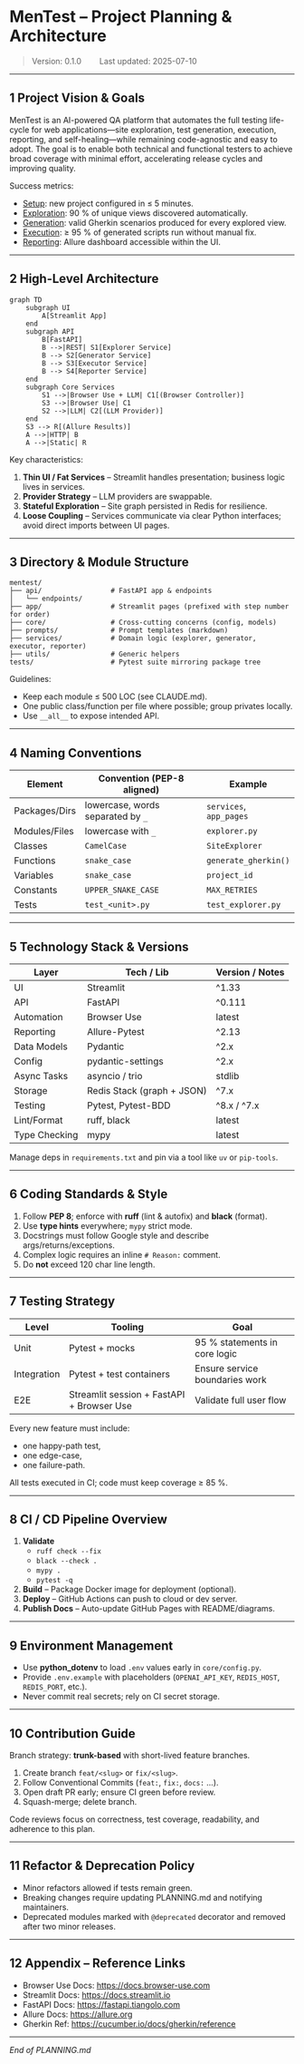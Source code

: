 # MenTest – Project Planning & Architecture

> Version: 0.1.0   Last updated: 2025-07-10

---

## 1  Project Vision & Goals

MenTest is an AI-powered QA platform that automates the full testing life-cycle for web applications—site exploration, test generation, execution, reporting, and self-healing—while remaining code-agnostic and easy to adopt. The goal is to enable both technical and functional testers to achieve broad coverage with minimal effort, accelerating release cycles and improving quality.

Success metrics:
* <u>Setup</u>: new project configured in ≤ 5 minutes.
* <u>Exploration</u>: 90 % of unique views discovered automatically.
* <u>Generation</u>: valid Gherkin scenarios produced for every explored view.
* <u>Execution</u>: ≥ 95 % of generated scripts run without manual fix.
* <u>Reporting</u>: Allure dashboard accessible within the UI.

---

## 2  High-Level Architecture

```mermaid
graph TD
    subgraph UI
        A[Streamlit App]
    end
    subgraph API
        B[FastAPI]
        B -->|REST| S1[Explorer Service]
        B --> S2[Generator Service]
        B --> S3[Executor Service]
        B --> S4[Reporter Service]
    end
    subgraph Core Services
        S1 -->|Browser Use + LLM| C1[(Browser Controller)]
        S3 -->|Browser Use| C1
        S2 -->|LLM| C2[(LLM Provider)]
    end
    S3 --> R[(Allure Results)]
    A -->|HTTP| B
    A -->|Static| R
```

Key characteristics:
1. **Thin UI / Fat Services** – Streamlit handles presentation; business logic lives in services.
2. **Provider Strategy** – LLM providers are swappable.
3. **Stateful Exploration** – Site graph persisted in Redis for resilience.
4. **Loose Coupling** – Services communicate via clear Python interfaces; avoid direct imports between UI pages.

---

## 3  Directory & Module Structure

```
mentest/
├── api/                 # FastAPI app & endpoints
│   └── endpoints/
├── app/                 # Streamlit pages (prefixed with step number for order)
├── core/                # Cross-cutting concerns (config, models)
├── prompts/             # Prompt templates (markdown)
├── services/            # Domain logic (explorer, generator, executor, reporter)
├── utils/               # Generic helpers
tests/                   # Pytest suite mirroring package tree
```

Guidelines:
* Keep each module ≤ 500 LOC (see CLAUDE.md).
* One public class/function per file where possible; group privates locally.
* Use `__all__` to expose intended API.

---

## 4  Naming Conventions

| Element             | Convention (PEP-8 aligned)               | Example                    |
|---------------------|-------------------------------------------|----------------------------|
| Packages/Dirs       | lowercase, words separated by `_`         | `services`, `app_pages`    |
| Modules/Files       | lowercase with `_`                        | `explorer.py`              |
| Classes             | `CamelCase`                               | `SiteExplorer`             |
| Functions           | `snake_case`                              | `generate_gherkin()`       |
| Variables           | `snake_case`                              | `project_id`               |
| Constants           | `UPPER_SNAKE_CASE`                        | `MAX_RETRIES`              |
| Tests               | `test_<unit>.py`                          | `test_explorer.py`         |

---

## 5  Technology Stack & Versions

| Layer            | Tech / Lib              | Version / Notes               |
|------------------|-------------------------|------------------------------|
| UI               | Streamlit               | ^1.33                        |
| API              | FastAPI                 | ^0.111                       |
| Automation       | Browser Use             | latest                       |
| Reporting        | Allure-Pytest           | ^2.13                        |
| Data Models      | Pydantic                | ^2.x                         |
| Config           | pydantic-settings       | ^2.x                         |
| Async Tasks      | asyncio / trio          | stdlib                       |
| Storage          | Redis Stack (graph + JSON)     | ^7.x                         |
| Testing          | Pytest, Pytest-BDD      | ^8.x / ^7.x                  |
| Lint/Format      | ruff, black             | latest                       |
| Type Checking    | mypy                    | latest                       |

Manage deps in `requirements.txt` and pin via a tool like `uv` or `pip-tools`.

---

## 6  Coding Standards & Style

1. Follow **PEP 8**; enforce with **ruff** (lint & autofix) and **black** (format).
2. Use **type hints** everywhere; `mypy` strict mode.
3. Docstrings must follow Google style and describe args/returns/exceptions.
4. Complex logic requires an inline `# Reason:` comment.
5. Do **not** exceed 120 char line length.

---

## 7  Testing Strategy

Level | Tooling | Goal
------|---------|-----
Unit  | Pytest + mocks | 95 % statements in core logic
Integration | Pytest + test containers | Ensure service boundaries work
E2E  | Streamlit session + FastAPI + Browser Use | Validate full user flow

Every new feature must include:
* one happy-path test,
* one edge-case,
* one failure-path.

All tests executed in CI; code must keep coverage ≥ 85 %.

---

## 8  CI / CD Pipeline Overview

1. **Validate**
   * `ruff check --fix`
   * `black --check .`
   * `mypy .`
   * `pytest -q`
2. **Build** – Package Docker image for deployment (optional).
3. **Deploy** – GitHub Actions can push to cloud or dev server.
4. **Publish Docs** – Auto-update GitHub Pages with README/diagrams.

---

## 9  Environment Management

* Use **python_dotenv** to load `.env` values early in `core/config.py`.
* Provide `.env.example` with placeholders (`OPENAI_API_KEY`, `REDIS_HOST`, `REDIS_PORT`, etc.).
* Never commit real secrets; rely on CI secret storage.

---

## 10  Contribution Guide

Branch strategy: **trunk-based** with short-lived feature branches.

1. Create branch `feat/<slug>` or `fix/<slug>`.
2. Follow Conventional Commits (`feat:`, `fix:`, `docs:` …).
3. Open draft PR early; ensure CI green before review.
4. Squash-merge; delete branch.

Code reviews focus on correctness, test coverage, readability, and adherence to this plan.

---

## 11  Refactor & Deprecation Policy

* Minor refactors allowed if tests remain green.
* Breaking changes require updating PLANNING.md and notifying maintainers.
* Deprecated modules marked with `@deprecated` decorator and removed after two minor releases.

---

## 12  Appendix – Reference Links

* Browser Use Docs: <https://docs.browser-use.com>
* Streamlit Docs: <https://docs.streamlit.io>
* FastAPI Docs: <https://fastapi.tiangolo.com>
* Allure Docs: <https://allure.org>
* Gherkin Ref: <https://cucumber.io/docs/gherkin/reference>

---

_End of PLANNING.md_ 